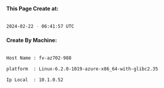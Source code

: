 
   
#### This Page Create at:

```bash

2024-02-22 - 06:41:57 UTC

```

#### Create By Machine:

```bash

Host Name : fv-az702-988

platform  : Linux-6.2.0-1019-azure-x86_64-with-glibc2.35

Ip Local  : 10.1.0.52

```

